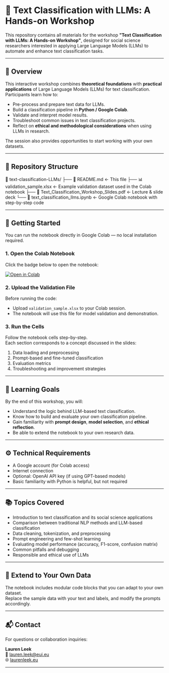 # 🧠 Text Classification with LLMs: A Hands-on Workshop

This repository contains all materials for the workshop **"Text Classification with LLMs: A Hands-on Workshop"**, designed for social science researchers interested in applying Large Language Models (LLMs) to automate and enhance text classification tasks.

---

## 📘 Overview

This interactive workshop combines **theoretical foundations** with **practical applications** of Large Language Models (LLMs) for text classification.  
Participants learn how to:
- Pre-process and prepare text data for LLMs.
- Build a classification pipeline in **Python / Google Colab**.
- Validate and interpret model results.
- Troubleshoot common issues in text classification projects.
- Reflect on **ethical and methodological considerations** when using LLMs in research.

The session also provides opportunities to start working with your own datasets.

---

## 🧩 Repository Structure

📂 text-classification-LLMs/
├── 📄 README.md <- This file
├── 📊 validation_sample.xlsx <- Example validation dataset used in the Colab notebook
├── 📘 Text_Classification_Workshop_Slides.pdf <- Lecture & slide deck
└── 📓 text_classification_llms.ipynb <- Google Colab notebook with step-by-step code

---

## 🚀 Getting Started

You can run the notebook directly in Google Colab — no local installation required.

### 1. Open the Colab Notebook
Click the badge below to open the notebook:

[![Open in Colab](https://colab.research.google.com/assets/colab-badge.svg)](YOUR_COLAB_LINK_HERE)

### 2. Upload the Validation File
Before running the code:
- Upload `validation_sample.xlsx` to your Colab session.
- The notebook will use this file for model validation and demonstration.

### 3. Run the Cells
Follow the notebook cells step-by-step.  
Each section corresponds to a concept discussed in the slides:
1. Data loading and preprocessing  
2. Prompt-based and fine-tuned classification  
3. Evaluation metrics  
4. Troubleshooting and improvement strategies  

---

## 🧠 Learning Goals

By the end of this workshop, you will:
- Understand the logic behind LLM-based text classification.
- Know how to build and evaluate your own classification pipeline.
- Gain familiarity with **prompt design**, **model selection**, and **ethical reflection**.
- Be able to extend the notebook to your own research data.

---

## ⚙️ Technical Requirements

- A Google account (for Colab access)
- Internet connection
- Optional: OpenAI API key (if using GPT-based models)
- Basic familiarity with Python is helpful, but not required

---

## 📚 Topics Covered

- Introduction to text classification and its social science applications  
- Comparison between traditional NLP methods and LLM-based classification  
- Data cleaning, tokenization, and preprocessing  
- Prompt engineering and few-shot learning  
- Evaluating model performance (accuracy, F1-score, confusion matrix)  
- Common pitfalls and debugging  
- Responsible and ethical use of LLMs

---

## 🧩 Extend to Your Own Data

The notebook includes modular code blocks that you can adapt to your own dataset.  
Replace the sample data with your text and labels, and modify the prompts accordingly.


---

## 📬 Contact

For questions or collaboration inquiries:

**Lauren Leek**  
📧 [lauren.leek@eui.eu](mailto:l.c.leek@lse.ac.uk)  
🌐 [laurenleek.eu](https://laurenleek.eu)

---

